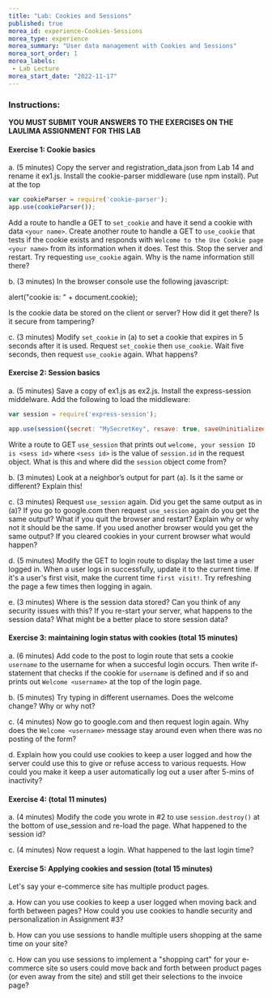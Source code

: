 ```yaml
--- 
title: "Lab: Cookies and Sessions" 
published: true 
morea_id: experience-Cookies-Sessions
morea_type: experience 
morea_summary: "User data management with Cookies and Sessions"
morea_sort_order: 1 
morea_labels:
 - Lab Lecture
morea_start_date: "2022-11-17"
---
```


### Instructions: 
**YOU MUST SUBMIT YOUR ANSWERS TO THE EXERCISES ON THE LAULIMA ASSIGNMENT FOR THIS LAB**

#### Exercise 1: Cookie basics

a. (5 minutes) Copy the server and registration_data.json from Lab 14 and rename it ex1.js. Install the cookie-parser middleware (use npm install). Put at the top
```Javascript
var cookieParser = require('cookie-parser');
app.use(cookieParser());
```
 Add a route to handle a GET to `set_cookie` and have it send a cookie with data `<your name>`. Create another route to handle a GET to `use_cookie` that tests if the cookie exists and responds with `Welcome to the Use Cookie page <your name>` from its information when it does. Test this. Stop the server and restart. Try requesting `use_cookie` again. Why is the name information still there?  



b. (3 minutes) In the browser console use the following javascript:

alert("cookie is: " + document.cookie);

Is the cookie data be stored on the client or server? How did it get there? Is it secure from tampering? 



c. (3 minutes) Modify `set_cookie` in (a) to set a cookie that expires in 5 seconds after it is used. Request `set_cookie` then `use_cookie`. Wait five seconds, then request `use_cookie` again. What happens? 



#### Exercise 2: Session basics

a. (5 minutes) Save a copy of ex1.js as ex2.js. Install the express-session middelware. Add the following to load the middleware:
```Javascript
var session = require('express-session');

app.use(session({secret: "MySecretKey", resave: true, saveUninitialized: true}));
```
Write a route to GET `use_session` that prints out `welcome, your session ID is <sess id>` where `<sess id>` is the value of `session.id` in the request object. What is this and where did the `session` object come from?


b. (3 minutes) Look at a neighbor’s output for part (a). Is it the same or different? Explain this! 

c. (3 minutes) Request `use_session` again. Did you get the same output as in (a)? If you go to google.com then request `use_session` again do you get the same output? What if you quit the browser and restart? Explain why or why not it should be the same. If you used another browser would you get the same output? If you cleared cookies in your current browser what would happen?

d. (5 minutes) Modify the GET to login route to display the last time a user logged in. When a user logs in successfully, update it to the current time. If it's a user's first visit, make the current time `first visit!`. Try refreshing the page a few times then logging in again.

e. (3 minutes) Where is the session data stored? Can you think of any security issues with this? If you re-start your server, what happens to the session data? What might be a better place to store session data?



#### Exercise 3: maintaining login status with cookies (total 15 minutes)

a. (6 minutes) Add code to the post to login route that sets a cookie `username` to the username for when a succesful login occurs. Then write if-statement that checks if the cookie for `username` is defined and if so and prints out `Welcome <username>` at the top of the login page. 

b. (5 minutes) Try typing in different usernames. Does the welcome change? Why or why not?

c. (4 minutes) Now go to google.com and then request login again. Why does the `Welcome <username>` message stay around even when there was no posting of the form?

d. Explain how you could use cookies to keep a user logged and how the server could use this to give or refuse access to various requests. How could you make it keep a user automatically log out a user after 5-mins of inactivity?   

#### Exercise 4: (total 11 minutes)

a. (4 minutes) Modify the code you wrote in #2 to use `session.destroy()` at the bottom of use_session and re-load the page. What happened to the session id? 

c. (4 minutes) Now request a login. What happened to the last login time?


#### Exercise 5: Applying cookies and session (total 15 minutes)
Let's say your e-commerce site has multiple product pages. 

a. How can you use cookies to keep a user logged when moving back and forth between pages? How could you use cookies to handle security and personalization in Assignment #3?

b. How can you use sessions to handle multiple users shopping at the same time on your site?

c. How can you use sessions to implement a "shopping cart" for your e-commerce site so users could move back and forth between product pages (or even away from the site) and still get their selections to the invoice page?


